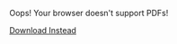 <object data="/assets/2024-04-13-Notations For Programming.pdf" width="1000" height="1000" type="application/pdf">    
	<p>Oops! Your browser doesn't support PDFs!</p>
    <p><a href="/assets/2024-04-13-Notations For Programming.pdf">Download Instead</a></p>
</object>

<script src="https://utteranc.es/client.js" 
        repo="guitarvydas/guitarvydas.github.io" 
        issue-term="pathname" 
        theme="github-light" 
        crossorigin="anonymous" 
        async> 
</script> 
